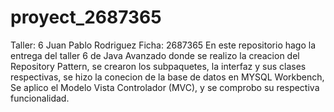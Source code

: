 # proyect_2687365
Taller: 6
Juan Pablo Rodriguez
Ficha: 2687365
En este repositorio hago la entrega del taller 6 de Java Avanzado donde se realizo la creacion del Repository Pattern, se crearon los subpaquetes,
la interfaz y sus clases respectivas, se hizo la conecion de la base de datos en MYSQL Workbench,
Se aplico el Modelo Vista Controlador (MVC),
y se comprobo su respectiva funcionalidad.
